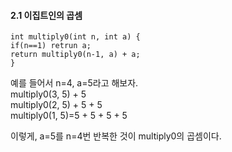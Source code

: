 #### 2.1 이집트인의 곱셈

    int multiply0(int n, int a) {
	if(n==1) retrun a;
	return multiply0(n-1, a) + a;
    }

예를 들어서 n=4, a=5라고 해보자.<br>
multiply0(3, 5) + 5<br>
multiply0(2, 5) + 5 + 5<br>
multiply0(1, 5)=5 + 5 + 5 + 5<br>

이렇게, a=5를 n=4번 반복한 것이 multiply0의 곱셈이다.

